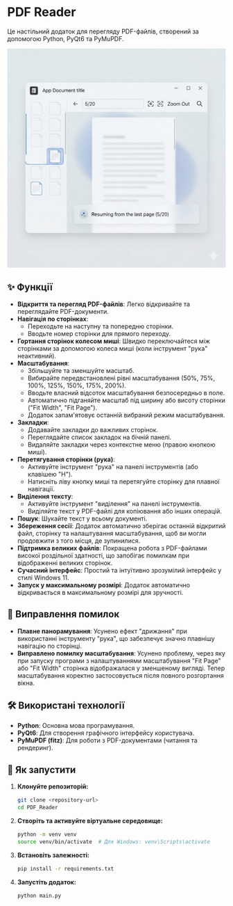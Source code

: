 # PDF Reader

Це настільний додаток для перегляду PDF-файлів, створений за допомогою Python, PyQt6 та PyMuPDF.

![PDF Reader design](pdf_design.png)

## ✨ Функції

- **Відкриття та перегляд PDF-файлів**: Легко відкривайте та переглядайте PDF-документи.
- **Навігація по сторінках**:
    - Переходьте на наступну та попередню сторінки.
    - Вводьте номер сторінки для прямого переходу.
- **Гортання сторінок колесом миші**: Швидко переключайтеся між сторінками за допомогою колеса миші (коли інструмент "рука" неактивний).
- **Масштабування**:
    - Збільшуйте та зменшуйте масштаб.
    - Вибирайте передвстановлені рівні масштабування (50%, 75%, 100%, 125%, 150%, 175%, 200%).
    - Вводьте власний відсоток масштабування безпосередньо в поле.
    - Автоматично підганяйте масштаб під ширину або висоту сторінки ("Fit Width", "Fit Page").
    - Додаток запам'ятовує останній вибраний режим масштабування.
- **Закладки**:
    - Додавайте закладки до важливих сторінок.
    - Переглядайте список закладок на бічній панелі.
    - Видаляйте закладки через контекстне меню (правою кнопкою миші).
- **Перетягування сторінки (рука)**:
    - Активуйте інструмент "рука" на панелі інструментів (або клавішею "H").
    - Натисніть ліву кнопку миші та перетягуйте сторінку для плавної навігації.
- **Виділення тексту**:
    - Активуйте інструмент "виділення" на панелі інструментів.
    - Виділяйте текст у PDF-файлі для копіювання або інших операцій.
- **Пошук**: Шукайте текст у всьому документі.
- **Збереження сесії**: Додаток автоматично зберігає останній відкритий файл, сторінку та налаштування масштабування, щоб ви могли продовжити з того місця, де зупинилися.
- **Підтримка великих файлів**: Покращена робота з PDF-файлами високої роздільної здатності, що запобігає помилкам при відображенні великих сторінок.
- **Сучасний інтерфейс**: Простий та інтуїтивно зрозумілий інтерфейс у стилі Windows 11.
- **Запуск у максимальному розмірі**: Додаток автоматично відкривається в максимальному розмірі для зручності.

## 🐞 Виправлення помилок

- **Плавне панорамування**: Усунено ефект "дрижання" при використанні інструменту "рука", що забезпечує значно плавнішу навігацію по сторінці.
- **Виправлено помилку масштабування**: Усунено проблему, через яку при запуску програми з налаштуваннями масштабування "Fit Page" або "Fit Width" сторінка відображалася у зменшеному вигляді. Тепер масштабування коректно застосовується після повного розгортання вікна.

## 🛠️ Використані технології

- **Python**: Основна мова програмування.
- **PyQt6**: Для створення графічного інтерфейсу користувача.
- **PyMuPDF (fitz)**: Для роботи з PDF-документами (читання та рендеринг).

## 🚀 Як запустити

1.  **Клонуйте репозиторій:**
    ```bash
    git clone <repository-url>
    cd PDF_Reader
    ```

2.  **Створіть та активуйте віртуальне середовище:**
    ```bash
    python -m venv venv
    source venv/bin/activate  # Для Windows: venv\Scripts\activate
    ```

3.  **Встановіть залежності:**
    ```bash
    pip install -r requirements.txt
    ```

4.  **Запустіть додаток:**
    ```bash
    python main.py
    ```
